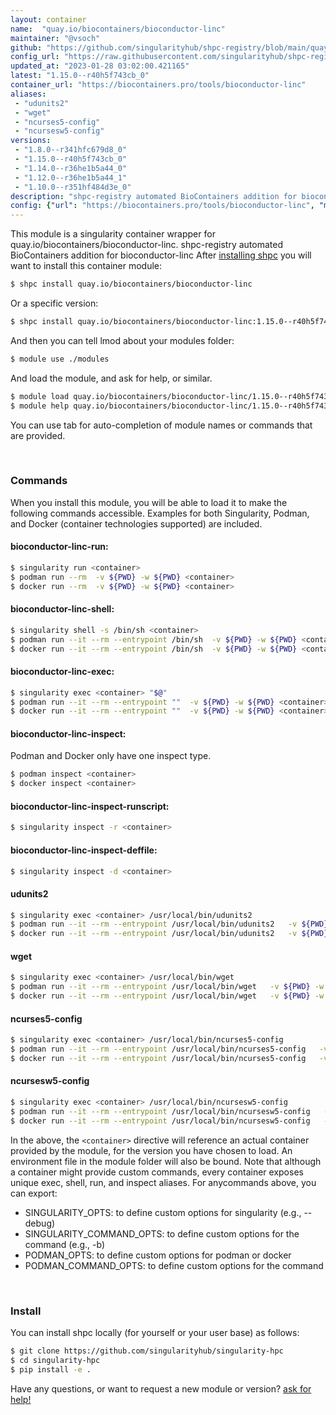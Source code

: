 ```yaml
---
layout: container
name:  "quay.io/biocontainers/bioconductor-linc"
maintainer: "@vsoch"
github: "https://github.com/singularityhub/shpc-registry/blob/main/quay.io/biocontainers/bioconductor-linc/container.yaml"
config_url: "https://raw.githubusercontent.com/singularityhub/shpc-registry/main/quay.io/biocontainers/bioconductor-linc/container.yaml"
updated_at: "2023-01-28 03:02:00.421165"
latest: "1.15.0--r40h5f743cb_0"
container_url: "https://biocontainers.pro/tools/bioconductor-linc"
aliases:
 - "udunits2"
 - "wget"
 - "ncurses5-config"
 - "ncursesw5-config"
versions:
 - "1.8.0--r341hfc679d8_0"
 - "1.15.0--r40h5f743cb_0"
 - "1.14.0--r36he1b5a44_0"
 - "1.12.0--r36he1b5a44_1"
 - "1.10.0--r351hf484d3e_0"
description: "shpc-registry automated BioContainers addition for bioconductor-linc"
config: {"url": "https://biocontainers.pro/tools/bioconductor-linc", "maintainer": "@vsoch", "description": "shpc-registry automated BioContainers addition for bioconductor-linc", "latest": {"1.15.0--r40h5f743cb_0": "sha256:f9ba91f388330a62e2a9667ac30d493cc6747d3609d53e09637ab9b5ee116184"}, "tags": {"1.8.0--r341hfc679d8_0": "sha256:60ec90d8ca9ecb214a254866a813dbeeaecd1f7618ebe5a05105ca99dc5d9e00", "1.15.0--r40h5f743cb_0": "sha256:f9ba91f388330a62e2a9667ac30d493cc6747d3609d53e09637ab9b5ee116184", "1.14.0--r36he1b5a44_0": "sha256:264942dd348b34dff97724839718b34b2abd0e022dfbc0258f0e47ae319a0498", "1.12.0--r36he1b5a44_1": "sha256:a4db30a3661434ef057fb6b62d7d614e695e05c48f2d6931289270a4ceed4bd3", "1.10.0--r351hf484d3e_0": "sha256:b5cb01f2c8c2ac11ce2b5479950dac32fb493c9ed26b381072d9b295b6e06d5f"}, "docker": "quay.io/biocontainers/bioconductor-linc", "aliases": {"udunits2": "/usr/local/bin/udunits2", "wget": "/usr/local/bin/wget", "ncurses5-config": "/usr/local/bin/ncurses5-config", "ncursesw5-config": "/usr/local/bin/ncursesw5-config"}}
---
```


This module is a singularity container wrapper for quay.io/biocontainers/bioconductor-linc.
shpc-registry automated BioContainers addition for bioconductor-linc
After [installing shpc](#install) you will want to install this container module:


```bash
$ shpc install quay.io/biocontainers/bioconductor-linc
```

Or a specific version:

```bash
$ shpc install quay.io/biocontainers/bioconductor-linc:1.15.0--r40h5f743cb_0
```

And then you can tell lmod about your modules folder:

```bash
$ module use ./modules
```

And load the module, and ask for help, or similar.

```bash
$ module load quay.io/biocontainers/bioconductor-linc/1.15.0--r40h5f743cb_0
$ module help quay.io/biocontainers/bioconductor-linc/1.15.0--r40h5f743cb_0
```

You can use tab for auto-completion of module names or commands that are provided.

<br>

### Commands

When you install this module, you will be able to load it to make the following commands accessible.
Examples for both Singularity, Podman, and Docker (container technologies supported) are included.

#### bioconductor-linc-run:

```bash
$ singularity run <container>
$ podman run --rm  -v ${PWD} -w ${PWD} <container>
$ docker run --rm  -v ${PWD} -w ${PWD} <container>
```

#### bioconductor-linc-shell:

```bash
$ singularity shell -s /bin/sh <container>
$ podman run --it --rm --entrypoint /bin/sh  -v ${PWD} -w ${PWD} <container>
$ docker run --it --rm --entrypoint /bin/sh  -v ${PWD} -w ${PWD} <container>
```

#### bioconductor-linc-exec:

```bash
$ singularity exec <container> "$@"
$ podman run --it --rm --entrypoint ""  -v ${PWD} -w ${PWD} <container> "$@"
$ docker run --it --rm --entrypoint ""  -v ${PWD} -w ${PWD} <container> "$@"
```

#### bioconductor-linc-inspect:

Podman and Docker only have one inspect type.

```bash
$ podman inspect <container>
$ docker inspect <container>
```

#### bioconductor-linc-inspect-runscript:

```bash
$ singularity inspect -r <container>
```

#### bioconductor-linc-inspect-deffile:

```bash
$ singularity inspect -d <container>
```


#### udunits2

```bash
$ singularity exec <container> /usr/local/bin/udunits2
$ podman run --it --rm --entrypoint /usr/local/bin/udunits2   -v ${PWD} -w ${PWD} <container> -c " $@"
$ docker run --it --rm --entrypoint /usr/local/bin/udunits2   -v ${PWD} -w ${PWD} <container> -c " $@"
```


#### wget

```bash
$ singularity exec <container> /usr/local/bin/wget
$ podman run --it --rm --entrypoint /usr/local/bin/wget   -v ${PWD} -w ${PWD} <container> -c " $@"
$ docker run --it --rm --entrypoint /usr/local/bin/wget   -v ${PWD} -w ${PWD} <container> -c " $@"
```


#### ncurses5-config

```bash
$ singularity exec <container> /usr/local/bin/ncurses5-config
$ podman run --it --rm --entrypoint /usr/local/bin/ncurses5-config   -v ${PWD} -w ${PWD} <container> -c " $@"
$ docker run --it --rm --entrypoint /usr/local/bin/ncurses5-config   -v ${PWD} -w ${PWD} <container> -c " $@"
```


#### ncursesw5-config

```bash
$ singularity exec <container> /usr/local/bin/ncursesw5-config
$ podman run --it --rm --entrypoint /usr/local/bin/ncursesw5-config   -v ${PWD} -w ${PWD} <container> -c " $@"
$ docker run --it --rm --entrypoint /usr/local/bin/ncursesw5-config   -v ${PWD} -w ${PWD} <container> -c " $@"
```



In the above, the `<container>` directive will reference an actual container provided
by the module, for the version you have chosen to load. An environment file in the
module folder will also be bound. Note that although a container
might provide custom commands, every container exposes unique exec, shell, run, and
inspect aliases. For anycommands above, you can export:

 - SINGULARITY_OPTS: to define custom options for singularity (e.g., --debug)
 - SINGULARITY_COMMAND_OPTS: to define custom options for the command (e.g., -b)
 - PODMAN_OPTS: to define custom options for podman or docker
 - PODMAN_COMMAND_OPTS: to define custom options for the command

<br>

### Install

You can install shpc locally (for yourself or your user base) as follows:

```bash
$ git clone https://github.com/singularityhub/singularity-hpc
$ cd singularity-hpc
$ pip install -e .
```

Have any questions, or want to request a new module or version? [ask for help!](https://github.com/singularityhub/singularity-hpc/issues)